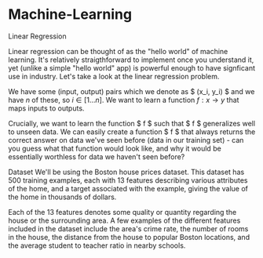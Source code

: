 # Machine-Learning
Linear Regression

Linear regression can be thought of as the "hello world" of machine learning. It's relatively straigthforward to implement once you understand it, yet (unlike a simple "hello world" app) is powerful enough to have signficant use in industry. Let's take a look at the linear regression problem.

We have some (input, output) pairs which we denote as $ (x_i, y_i) $ and we have $n$ of these, so $i \in [1...n]$. We want to learn a function $f: x \rightarrow{} y$ that maps inputs to outputs.

Crucially, we want to learn the function $ f $ such that $ f $ generalizes well to unseen data. We can easily create a function $ f $ that always returns the correct answer on data we've seen before (data in our training set) - can you guess what that function would look like, and why it would be essentially worthless for data we haven't seen before?


Dataset
We'll be using the Boston house prices dataset. This dataset has 500 training examples, each with 13 features describing various attributes of the home, and a target associated with the example, giving the value of the home in thousands of dollars.

Each of the 13 features denotes some quality or quantity regarding the house or the surrounding area. A few examples of the different features included in the dataset include the area's crime rate, the number of rooms in the house, the distance from the house to popular Boston locations, and the average student to teacher ratio in nearby schools.

